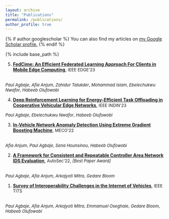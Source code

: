 ```yaml
---
layout: archive
title: "Publications"
permalink: /publications/
author_profile: true
---
```


{% if author.googlescholar %}
  You can also find my articles on <u><a href="{{author.googlescholar}}">my Google Scholar profile</a>.</u>
{% endif %}

{% include base_path %}

5. [**FedCime: An Efficient Federated Learning Approach For Clients in Mobile Edge Computing**](https://ieeexplore.ieee.org/abstract/document/10234316), <font size="2">IEEE EDGE'23</font>
<!-- [pdf](https://example.com/paper2) -->
   <br><font size="2"><em>Paul Agbaje</em>, <em>Afia Anjum</em>, <em>Zahidur Talukder</em>, <em>Mohammad Islam</em>, <em>Ebelechukwu Nwafor</em>, <em>Habeeb Olufowobi</em></font>

4. [**Deep Reinforcement Learning for Energy-Efficient Task Offloading in Cooperative Vehicular Edge Networks**](https://ieeexplore.ieee.org/abstract/document/10218113), <font size="2">IEEE INDIN'23</font>
<!-- [pdf](https://example.com/paper1) -->
   <font size=2><em>Paul Agbaje</em>, <em>Ebelechukwu Nwafor</em>, <em>Habeeb Olufowobi</em></font>





3. [**In-Vehicle Network Anomaly Detection Using Extreme Gradient Boosting Machine**](https://ieeexplore.ieee.org/abstract/document/9797224), <font size="2">MECO'22</font>
<!-- [pdf](https://example.com/paper3) -->
   <br> <font size="2"><em>Afia Anjum</em>, <em>Paul Agbaje</em>, <em>Sena Hounsinou</em>, <em>Habeeb Olufowobi</em></font>


  

2. [**A Framework for Consistent and Repeatable Controller Area Network IDS Evaluation**](https://www.ndss-symposium.org/wp-content/uploads/autosec2022_23031_paper.pdf), <font size="2">AutoSec'22</font>, <font size="2"><em>[Best Paper Award]</em></font>
<!-- [pdf](https://example.com/paper4) -->
   <br ><font size="2"><em>Paul Agbaje</em>, <em>Afia Anjum</em>, <em>Arkajyoti Mitra</em>, <em>Gedare Bloom</em> </font>

 

1. [**Survey of Interoperability Challenges in the Internet of Vehicles**](https://ieeexplore.ieee.org/abstract/document/9852810), <font size="2">IEEE TITS</font>
<!-- [pdf](https://example.com/paper5) -->
  <br> <font size="2"><em>Paul Agbaje</em>, <em>Afia Anjum</em>, <em>Arkajyoti Mitra</em>, <em>Emmamuel Oseghale</em>, <em>Gedare Bloom</em>, <em>Habeeb Olufowobi</em></font>

   


<!-- {% for post in site.publications reversed %}
  {% include archive-single.html %}
{% endfor %} -->
